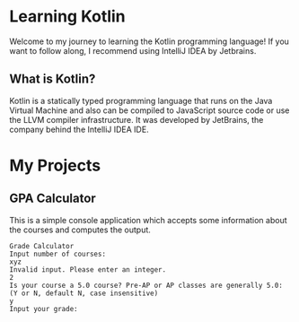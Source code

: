 # Learning Kotlin
Welcome to my journey to learning the Kotlin programming language!
If you want to follow along, I recommend using IntelliJ IDEA by Jetbrains.

## What is Kotlin?
Kotlin is a statically typed programming language that runs on the Java Virtual Machine and also can be compiled to JavaScript source code or use the LLVM compiler infrastructure. It was developed by JetBrains, the company behind the IntelliJ IDEA IDE.
# My Projects
## GPA Calculator
This is a simple console application which accepts some information about the courses and computes the output.
```text
Grade Calculator
Input number of courses:
xyz
Invalid input. Please enter an integer.
2
Is your course a 5.0 course? Pre-AP or AP classes are generally 5.0: (Y or N, default N, case insensitive)
y
Input your grade:

```